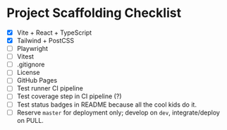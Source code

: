 # Project Scaffolding Checklist

- [X] Vite + React + TypeScript
- [X] Tailwind + PostCSS
- [ ] Playwright
- [ ] Vitest
- [ ] .gitignore
- [ ] License
- [ ] GitHub Pages
- [ ] Test runner CI pipeline
- [ ] Test coverage step in CI pipeline (?)
- [ ] Test status badges in README because all the cool kids do it.
- [ ] Reserve `master` for deployment only; develop on `dev`, integrate/deploy on PULL.